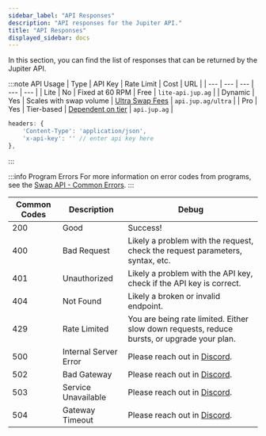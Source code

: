 ```yaml
---
sidebar_label: "API Responses"
description: "API responses for the Jupiter API."
title: "API Responses"
displayed_sidebar: docs
---
```


<head>
    <title>API Responses</title>
    <meta name="twitter:card" content="summary" />
</head>

In this section, you can find the list of responses that can be returned by the Jupiter API.

:::note API Usage
| Type | API Key | Rate Limit | Cost | URL |
| --- | --- | --- | --- | --- |
| Lite | No | Fixed at 60 RPM | Free | `lite-api.jup.ag` |
| Dynamic | Yes | Scales with swap volume | [Ultra Swap Fees](/docs/ultra-api/add-fees-to-ultra) | `api.jup.ag/ultra` |
| Pro | Yes | Tier-based | [Dependent on tier](/docs/api-rate-limit#token-configuration) | `api.jup.ag` |

```js
headers: {
    'Content-Type': 'application/json',
    'x-api-key': '' // enter api key here
},
```
:::

:::info Program Errors
For more information on error codes from programs, see the [Swap API - Common Errors](/docs/swap-api/common-errors).
:::

| Common Codes | Description | Debug |
| --- | --- | --- |
| 200 | Good | Success! |
| 400 | Bad Request | Likely a problem with the request, check the request parameters, syntax, etc. |
| 401 | Unauthorized | Likely a problem with the API key, check if the API key is correct. |
| 404 | Not Found | Likely a broken or invalid endpoint. |
| 429 | Rate Limited | You are being rate limited. Either slow down requests, reduce bursts, or upgrade your plan. |
| 500 | Internal Server Error | Please reach out in [Discord](https://discord.gg/jup). |
| 502 | Bad Gateway | Please reach out in [Discord](https://discord.gg/jup). |
| 503 | Service Unavailable | Please reach out in [Discord](https://discord.gg/jup). |
| 504 | Gateway Timeout | Please reach out in [Discord](https://discord.gg/jup). |
